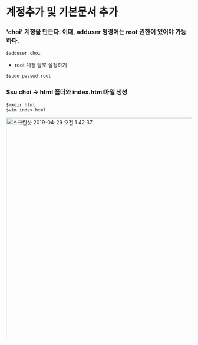 # 계정추가 및 기본문서 추가

### 'choi' 계정을 만든다. 이때, adduser 명령어는 root 권한이 있어야 가능하다.
~~~
$adduser choi
~~~

* root 계정 암호 설정하기
~~~
$sudo passwd root
~~~

### $su choi -> html 폴더와 index.html파일 생성
~~~
$mkdir html
$vim index.html
~~~

<img width="600" alt="스크린샷 2019-04-29 오전 1 42 37" src="https://user-images.githubusercontent.com/48082631/56874853-aa295a00-6a77-11e9-87bf-36724e276277.png">


